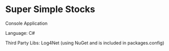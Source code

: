 
# Super Simple Stocks

Console Application

Language: C#

Third Party Libs: Log4Net (using NuGet and is included in packages.config)

